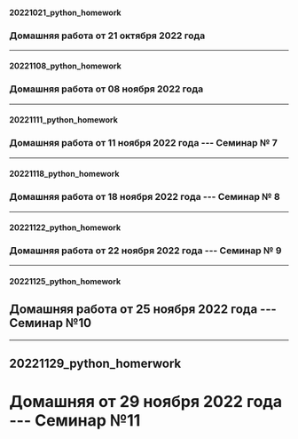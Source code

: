 #### 20221021_python_homework
### Домашняя работа от 21 октября 2022 года
***
#### 20221108_python_homework
### Домашняя работа от 08 ноября 2022 года
***
#### 20221111_python_homework
### Домашняя работа от 11 ноября 2022 года --- Семинар № 7
***
#### 20221118_python_homework
### Домашняя работа от 18 ноября 2022 года --- Семинар № 8
***
#### 20221122_python_homework
### Домашняя работа от 22 ноября 2022 года --- Семинар № 9
***
#### 20221125_python_homework
## Домашняя работа от 25 ноября 2022 года --- Семинар №10
***
## 20221129_python_homerwork
# Домашняя от 29 ноября 2022 года --- Семинар №11
